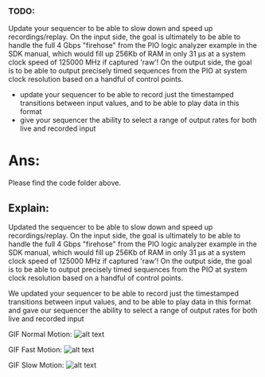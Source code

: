 ### TODO:

Update your sequencer to be able to slow down and speed up recordings/replay. On the input side, the goal is ultimately to be able to handle the full 4 Gbps "firehose" from the PIO logic analyzer example in the SDK manual, which would fill up 256Kb of RAM in only 31 µs at a system clock speed of 125000 MHz if captured 'raw'! On the output side, the goal is to be able to output precisely timed sequences from the PIO at system clock resolution based on a handful of control points.

- update your sequencer to be able to record just the timestamped transitions between input values, and to be able to play data in this format
- give your sequencer the ability to select a range of output rates for both live and recorded input

# Ans: 

Please find the code folder above.

## Explain: 
Updated the sequencer to be able to slow down and speed up recordings/replay. On the input side, the goal is ultimately to be able to handle the full 4 Gbps "firehose" from the PIO logic analyzer example in the SDK manual, which would fill up 256Kb of RAM in only 31 µs at a system clock speed of 125000 MHz if captured 'raw'! On the output side, the goal is to be able to output precisely timed sequences from the PIO at system clock resolution based on a handful of control points.

We updated your sequencer to be able to record just the timestamped transitions between input values, and to be able to play data in this format and gave our sequencer the ability to select a range of output rates for both live and recorded input

GIF Normal Motion:
![alt text](https://github.com/satyajeetburla/ese519-2022-lab2-2B/blob/main/lab/04_slow_motion/lab4_normal_motion%2000_00_00-00_00_30.gif)<br />

GIF Fast Motion:
![alt text](https://github.com/satyajeetburla/ese519-2022-lab2-2B/blob/main/lab/04_slow_motion/lab4_fast_motion%2000_00_00-00_00_30.gif)<br />

GIF Slow Motion:
![alt text](https://github.com/satyajeetburla/ese519-2022-lab2-2B/blob/main/lab/04_slow_motion/lab4_slow_motion%2000_00_00-00_00_30.gif)<br />
